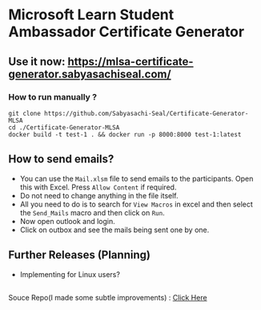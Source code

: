 # Microsoft Learn Student Ambassador Certificate Generator

## Use it now: https://mlsa-certificate-generator.sabyasachiseal.com/

### How to run manually ?
```
git clone https://github.com/Sabyasachi-Seal/Certificate-Generator-MLSA
cd ./Certificate-Generator-MLSA
docker build -t test-1 . && docker run -p 8000:8000 test-1:latest
```

## How to send emails?
- You can use the `Mail.xlsm` file to send emails to the participants. Open this with Excel. Press ```Allow Content``` if required.
- Do not need to change anything in the file itself.
- All you need to do is to search for ```View Macros```  in excel and then select the ```Send_Mails``` macro and then click on ```Run```.
- Now open outlook and login.
- Click on outbox and see the mails being sent one by one.

## Further Releases (Planning)
- Implementing for Linux users?

<h2></h2>


Souce Repo(I made some subtle improvements) : <a href="https://github.com/muhammedogz/MLSA-Certificate-Automate">Click Here</a>
